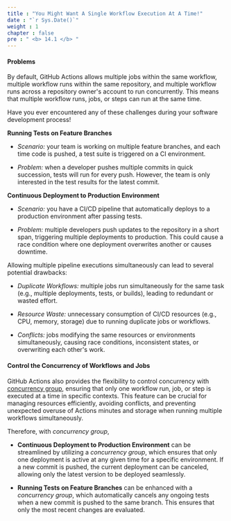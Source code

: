 ```yaml
---
title : "You Might Want A Single Workflow Execution At A Time!"
date : "`r Sys.Date()`"
weight : 1
chapter : false
pre : " <b> 14.1 </b> "
---
```


#### Problems

By default, GitHub Actions allows multiple jobs within the same workflow, multiple workflow runs within the same repository, and multiple workflow runs across a repository owner's account to run concurrently. This means that multiple workflow runs, jobs, or steps can run at the same time.

Have you ever encountered any of these challenges during your software development process!

**Running Tests on Feature Branches**

- *Scenario:* your team is working on multiple feature branches, and each time code is pushed, a test suite is triggered on a CI environment.

- *Problem:* when a developer pushes multiple commits in quick succession, tests will run for every push. However, the team is only interested in the test results for the latest commit.

**Continuous Deployment to Production Environment**

- *Scenario:* you have a CI/CD pipeline that automatically deploys to a production environment after passing tests.

- *Problem:* multiple developers push updates to the repository in a short span, triggering multiple deployments to production. This could cause a race condition where one deployment overwrites another or causes downtime.

<!-- *Solution:* use a concurrency group to ensure only one deployment is running at a time for a given environment. If a new commit is pushed, the ongoing deployment can be canceled, and only the latest version is deployed. -->

Allowing multiple pipeline executions simultaneously can lead to several potential drawbacks:

- *Duplicate Workflows:* multiple jobs run simultaneously for the same task (e.g., multiple deployments, tests, or builds), leading to redundant or wasted effort.
  
- *Resource Waste:* unnecessary consumption of CI/CD resources (e.g., CPU, memory, storage) due to running duplicate jobs or workflows.
  
- *Conflicts:* jobs modifying the same resources or environments simultaneously, causing race conditions, inconsistent states, or overwriting each other's work.

#### Control the Concurrency of Workflows and Jobs

GitHub Actions also provides the flexibility to control concurrency with [concurrency group](https://docs.github.com/en/actions/writing-workflows/choosing-what-your-workflow-does/control-the-concurrency-of-workflows-and-jobs), ensuring that only one workflow run, job, or step is executed at a time in specific contexts. This feature can be crucial for managing resources efficiently, avoiding conflicts, and preventing unexpected overuse of Actions minutes and storage when running multiple workflows simultaneously.

Therefore, with *concurrency group*,

- **Continuous Deployment to Production Environment** can be streamlined by utilizing a *concurrency group*, which ensures that only one deployment is active at any given time for a specific environment. If a new commit is pushed, the current deployment can be canceled, allowing only the latest version to be deployed seamlessly.

- **Running Tests on Feature Branches** can be enhanced with a *concurrency group*, which automatically cancels any ongoing tests when a new commit is pushed to the same branch. This ensures that only the most recent changes are evaluated.